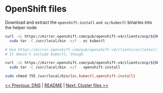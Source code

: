 # OpenShift files

Download and extract the `openshift-install` `and oc/kubectl` binaries into the
helper node

```bash
curl -sL https://mirror.openshift.com/pub/openshift-v4/clients/ocp/${OCPVERSION}/openshift-client-linux-${OCPVERSION}.tar.gz | \
  sudo tar -C /usr/local/bin -xzf - oc kubectl

# Use https://mirror.openshift.com/pub/openshift-v4/clients/oc/latest/linux/oc.tar.gz for latest oc
# It doesn't include kubectl, though

curl -sL https://mirror.openshift.com/pub/openshift-v4/clients/ocp/${OCPVERSION}/openshift-install-linux-${OCPVERSION}.tar.gz | \
  sudo tar -C /usr/local/bin -xzf - openshift-install

sudo chmod 755 /usr/local/bin/{oc,kubectl,openshift-install}
```

[<< Previous: DNS](4-dns.md) | [README](../README.md) | [Next: Cluster files >>](6-cluster-files.md)
